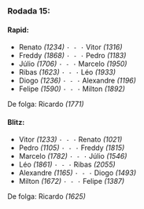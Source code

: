### Rodada 15:

#### Rapid:

* Renato *(1234)* `· - ·` Vitor *(1316)*
* Freddy *(1868)* `· - ·` Pedro *(1183)*
* Júlio *(1706)* `· - ·` Marcelo *(1950)*
* Ribas *(1623)* `· - ·` Léo *(1933)*
* Diogo *(1236)* `· - ·` Alexandre *(1196)*
* Felipe *(1590)* `· - ·` Milton *(1892)*

De folga: Ricardo *(1771)*

#### Blitz:

* Vitor *(1233)* `· - ·` Renato *(1021)*
* Pedro *(1105)* `· - ·` Freddy *(1815)*
* Marcelo *(1782)* `· - ·` Júlio *(1546)*
* Léo *(1861)* `· - ·` Ribas *(2055)*
* Alexandre *(1165)* `· - ·` Diogo *(1493)*
* Milton *(1672)* `· - ·` Felipe *(1387)*

De folga: Ricardo *(1625)*

